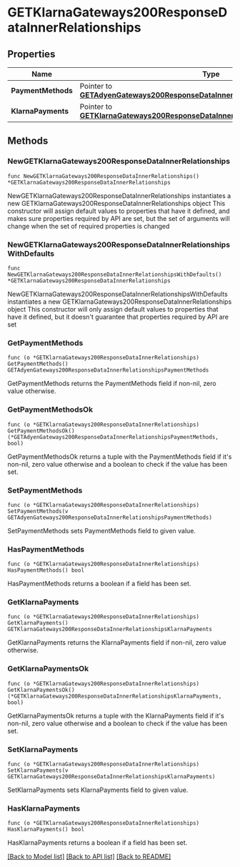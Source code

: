 # GETKlarnaGateways200ResponseDataInnerRelationships

## Properties

Name | Type | Description | Notes
------------ | ------------- | ------------- | -------------
**PaymentMethods** | Pointer to [**GETAdyenGateways200ResponseDataInnerRelationshipsPaymentMethods**](GETAdyenGateways200ResponseDataInnerRelationshipsPaymentMethods.md) |  | [optional] 
**KlarnaPayments** | Pointer to [**GETKlarnaGateways200ResponseDataInnerRelationshipsKlarnaPayments**](GETKlarnaGateways200ResponseDataInnerRelationshipsKlarnaPayments.md) |  | [optional] 

## Methods

### NewGETKlarnaGateways200ResponseDataInnerRelationships

`func NewGETKlarnaGateways200ResponseDataInnerRelationships() *GETKlarnaGateways200ResponseDataInnerRelationships`

NewGETKlarnaGateways200ResponseDataInnerRelationships instantiates a new GETKlarnaGateways200ResponseDataInnerRelationships object
This constructor will assign default values to properties that have it defined,
and makes sure properties required by API are set, but the set of arguments
will change when the set of required properties is changed

### NewGETKlarnaGateways200ResponseDataInnerRelationshipsWithDefaults

`func NewGETKlarnaGateways200ResponseDataInnerRelationshipsWithDefaults() *GETKlarnaGateways200ResponseDataInnerRelationships`

NewGETKlarnaGateways200ResponseDataInnerRelationshipsWithDefaults instantiates a new GETKlarnaGateways200ResponseDataInnerRelationships object
This constructor will only assign default values to properties that have it defined,
but it doesn't guarantee that properties required by API are set

### GetPaymentMethods

`func (o *GETKlarnaGateways200ResponseDataInnerRelationships) GetPaymentMethods() GETAdyenGateways200ResponseDataInnerRelationshipsPaymentMethods`

GetPaymentMethods returns the PaymentMethods field if non-nil, zero value otherwise.

### GetPaymentMethodsOk

`func (o *GETKlarnaGateways200ResponseDataInnerRelationships) GetPaymentMethodsOk() (*GETAdyenGateways200ResponseDataInnerRelationshipsPaymentMethods, bool)`

GetPaymentMethodsOk returns a tuple with the PaymentMethods field if it's non-nil, zero value otherwise
and a boolean to check if the value has been set.

### SetPaymentMethods

`func (o *GETKlarnaGateways200ResponseDataInnerRelationships) SetPaymentMethods(v GETAdyenGateways200ResponseDataInnerRelationshipsPaymentMethods)`

SetPaymentMethods sets PaymentMethods field to given value.

### HasPaymentMethods

`func (o *GETKlarnaGateways200ResponseDataInnerRelationships) HasPaymentMethods() bool`

HasPaymentMethods returns a boolean if a field has been set.

### GetKlarnaPayments

`func (o *GETKlarnaGateways200ResponseDataInnerRelationships) GetKlarnaPayments() GETKlarnaGateways200ResponseDataInnerRelationshipsKlarnaPayments`

GetKlarnaPayments returns the KlarnaPayments field if non-nil, zero value otherwise.

### GetKlarnaPaymentsOk

`func (o *GETKlarnaGateways200ResponseDataInnerRelationships) GetKlarnaPaymentsOk() (*GETKlarnaGateways200ResponseDataInnerRelationshipsKlarnaPayments, bool)`

GetKlarnaPaymentsOk returns a tuple with the KlarnaPayments field if it's non-nil, zero value otherwise
and a boolean to check if the value has been set.

### SetKlarnaPayments

`func (o *GETKlarnaGateways200ResponseDataInnerRelationships) SetKlarnaPayments(v GETKlarnaGateways200ResponseDataInnerRelationshipsKlarnaPayments)`

SetKlarnaPayments sets KlarnaPayments field to given value.

### HasKlarnaPayments

`func (o *GETKlarnaGateways200ResponseDataInnerRelationships) HasKlarnaPayments() bool`

HasKlarnaPayments returns a boolean if a field has been set.


[[Back to Model list]](../README.md#documentation-for-models) [[Back to API list]](../README.md#documentation-for-api-endpoints) [[Back to README]](../README.md)


